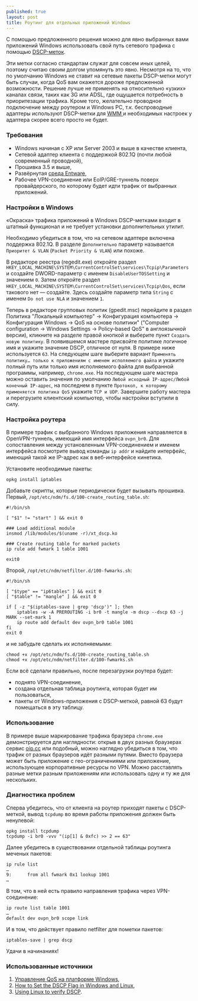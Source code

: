 ```yaml
---
published: true
layout: post
title: Роутинг для отдельных приложений Windows
---
```


С помощью предложенного решения можно для явно выбранных вами приложений Windows использовать свой путь сетевого трафика с помощью [DSCP-меток](https://ru.wikipedia.org/wiki/DiffServ_Code_Point). 

Эти метки согласно стандартам служат для совсем иных целей, поэтому считаю своим долгом упомянуть это явно. Несмотря на то, что по умолчанию Windows не ставит на сетевые пакеты DSCP-метки могут быть случаи, когда QoS вам окажется дороже предложенной возможности. Решение лучше не применять на относительно «узких» каналах связи, таких как 3G или ADSL, где ощущается потребность в приоритезации трафика. Кроме того, желательно проводное подключение между роутером и Windows PC, т.к. беспроводные адаптеры используют DSCP-метки для [WMM ](https://ru.wikipedia.org/wiki/Wi-Fi_Multimedia) и необходимых настроек у адаптера скорее всего просто не будет.

### Требования

* Windows начиная с XP или Server 2003 и выше в качестве клиента,
* Сетевой адаптер клиента с поддержкой 802.1Q (почти любой современный проводной),
* Прошивка 3.5 и выше,
* Развёрнутая [среда Entware](https://forum.keenetic.net/topic/4299-entware/),
* Рабочее VPN-соединение или EoIP/GRE-туннель поверх провайдерского, по которому будет идти трафик от выбранных приложений. 

### Настройки в Windows

«Окраска» трафика приложений в Windows DSCP-метками входит в штатный функционал и не требует установки дополнительных утилит. 

Необходимо убедиться в том, что на сетевом адаптере включена поддержка 802.1Q. В разделе `Дополнительно` параметр называется `Приоритет & VLAN` (`Packet Priority & VLAN`) или похоже.

В редакторе реестра (regedit.exe) откройте раздел `HKEY_LOCAL_MACHINE\SYSTEM\CurrentControlSet\services\Tcpip\Parameters` и создайте DWORD-параметр с именем `DisableUserTOSSetting` и значением `0`. Затем откройте раздел `HKEY_LOCAL_MACHINE\SYSTEM\CurrentControlSet\services\Tcpip\Qos`, если такового нет — создайте. Здесь создайте параметр типа `String` с именем `Do not use NLA` и значением `1`.

Теперь в редакторе групповых политик (gpedit.msc) перейдите в раздел Политика "Локальный компьютер" → Конфигурация компьютера → Конфигурация Windows → QoS на основе политики" ("Computer configuration → Windows Settings → Policy-based QoS" в англоязычной версии), кликните на разделе правой кнопкой и выберите пункт `Создать новую политику`. В появившемся мастере присвойте политике логичное имя и укажите значение DSCP, отличное от нуля. В примере ниже используется `63`. На следующем шаге выберите вариант `Применять политику… только к приложениям с именем исполяемого файла` и укажите полный путь или только имя исполняемого файла для выбранной программы, например, `chrome.exe`. На последующем шаге мастера можно оставить значения по умолчанию `Любой исходный IP-адрес/Любой конечный IP-адрес`, на последнем в пункте `Протокол, к которому применяется политика QoS` укажите `TCP и UDP`. Завершите работу мастера и перегрузите клиентский компьютер, чтобы настройки вступили в силу.

### Настройка роутера

В примере трафик с выбранного Windows приложения направляется в OpenVPN-туннель, имеющий имя интерфейса `ovpn_br0`. Для сопоставления между установленным VPN-соединением и именем интерфейса посмотрите вывод команды `ip addr` и найдите интерфейс, имеющий такой же IP-адрес как в веб-интерфейсе кинетика.

Установите необходимые пакеты:
```
opkg install iptables
```
Добавьте скрипты, которые периодически будет вызывать прошивка. Первый, `/opt/etc/ndm/fs.d/100-create_routing_table.sh`:

```
#!/bin/sh

[ "$1" != "start" ] && exit 0

### Load additional module
insmod /lib/modules/$(uname -r)/xt_dscp.ko

### Create routing table for marked packets
ip rule add fwmark 1 table 1001

exit0
```
Второй, `/opt/etc/ndm/netfilter.d/100-fwmarks.sh`:
```
#!/bin/sh

[ "$type" == "ip6tables" ] && exit 0
[ "$table" != "mangle" ] && exit 0

if [ -z "$(iptables-save | grep 'dscp')" ]; then
    iptables -w -A PREROUTING -i br0 -t mangle -m dscp --dscp 63 -j MARK --set-mark 1
    ip route add default dev ovpn_br0 table 1001
fi
exit 0
```
и не забудьте сделать их исполняемыми:
```
chmod +x /opt/etc/ndm/fs.d/100-create_routing_table.sh
chmod +x /opt/etc/ndm/netfilter.d/100-fwmarks.sh
```

Если всё сделали правильно, после перезагрузки роутера будет:

* поднято VPN-соединение,
* создана отдельная таблица роутинга, которая будет им пользоваться,
* пакеты от Windows-приложения с DSCP-меткой, равной 63 будут помещаться в эту таблицу.

### Использование 

В примере выше маркирование трафика браузера `chrome.exe` демонстрируется для наглядности: открыв в двух разных браузерах сервис [oip.cc](http://oip.cc/) или подобный, можно наглядно убедиться в том, что трафик от разных браузеров идёт разными путями. Вместо браузера может быть приложение с гео-ограничениями или приложение, использующее корпоративные ресурсы по VPN. Можно расставлять разные метки разным приложениям или использовать одну и ту же для нескольких.

### Диагностика проблем

Сперва убедитесь, что от клиента на роутер приходят пакеты с DSCP-меткой, вывод `tcpdump` во время работы приложения должен быть ненулевой:
```
opkg install tcpdump
tcpdump -i br0 -vvv "(ip[1] & 0xfc) >> 2 == 63"
```
Далее убедитесь в существовании отдельной таблицы роутинга меченых пакетов:
```
ip rule list
…
9:      from all fwmark 0x1 lookup 1001
…
```
В том, что в ней есть правило направления трафика через VPN-соединение:
```
ip route list table 1001
…
default dev ovpn_br0 scope link
```
И в том, что действует правило netfilter для пометки пакетов:
```
iptables-save | grep dscp
```

Удачи в начинаниях!

### Использованные источники

1. [Управление QoS на платформе Windows](https://www.atraining.ru/qos-windows-nt/),
2. [How to Set the DSCP Flag in Windows and Linux](https://itgala.xyz/how-to-set-the-dscp-flag-in-windows-and-linux/),
3. [Using Linux to verify DSCP](http://conceptsfortheroad.com/2016/01/01/using-linux-to-verify-dscp/).

